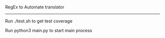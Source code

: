 RegEx to Automate translator


----------------------------


Run ./test.sh to get test coverage


Run python3 main.py to start main process

